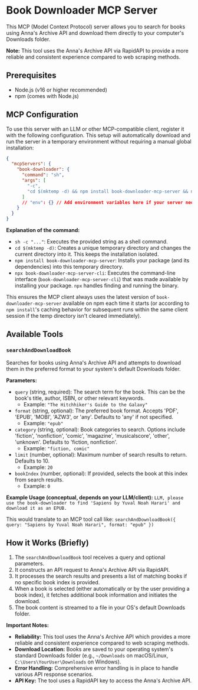# Book Downloader MCP Server

This MCP (Model Context Protocol) server allows you to search for books using Anna's Archive API and download them directly to your computer's Downloads folder.

**Note:** This tool uses the Anna's Archive API via RapidAPI to provide a more reliable and consistent experience compared to web scraping methods.

## Prerequisites

*   Node.js (v16 or higher recommended)
*   npm (comes with Node.js)

## MCP Configuration

To use this server with an LLM or other MCP-compatible client, register it with the following configuration. This setup will automatically download and run the server in a temporary environment without requiring a manual global installation:

```json
{
  "mcpServers": {
    "book-downloader": {
      "command": "sh",
      "args": [
        "-c",
        "cd $(mktemp -d) && npm install book-downloader-mcp-server && npx book-downloader-mcp-server-cli"
      ]
      // "env": {} // Add environment variables here if your server needs them in the future
    }
  }
}
```

**Explanation of the command:**

*   `sh -c "..."`: Executes the provided string as a shell command.
*   `cd $(mktemp -d)`: Creates a unique temporary directory and changes the current directory into it. This keeps the installation isolated.
*   `npm install book-downloader-mcp-server`: Installs your package (and its dependencies) into this temporary directory.
*   `npx book-downloader-mcp-server-cli`: Executes the command-line interface (`book-downloader-mcp-server-cli`) that was made available by installing your package. `npx` handles finding and running the binary.

This ensures the MCP client always uses the latest version of `book-downloader-mcp-server` available on npm each time it starts (or according to `npm install`'s caching behavior for subsequent runs within the same client session if the temp directory isn't cleared immediately).

## Available Tools

### `searchAndDownloadBook`

Searches for books using Anna's Archive API and attempts to download them in the preferred format to your system's default Downloads folder.

**Parameters:**

*   `query` (string, required): The search term for the book. This can be the book's title, author, ISBN, or other relevant keywords.
    *   Example: `"The Hitchhiker's Guide to the Galaxy"`
*   `format` (string, optional): The preferred book format. Accepts 'PDF', 'EPUB', 'MOBI', 'AZW3', or 'any'. Defaults to 'any' if not specified.
    *   Example: `"epub"`
*   `category` (string, optional): Book categories to search. Options include 'fiction', 'nonfiction', 'comic', 'magazine', 'musicalscore', 'other', 'unknown'. Defaults to 'fiction, nonfiction'.
    *   Example: `"fiction, comic"`
*   `limit` (number, optional): Maximum number of search results to return. Defaults to 10.
    *   Example: `20`
*   `bookIndex` (number, optional): If provided, selects the book at this index from search results.
    *   Example: `0`

**Example Usage (conceptual, depends on your LLM/client):**
`LLM, please use the book-downloader to find 'Sapiens by Yuval Noah Harari' and download it as an EPUB.`

This would translate to an MCP tool call like:
`searchAndDownloadBook({ query: "Sapiens by Yuval Noah Harari", format: "epub" })`

## How it Works (Briefly)

1.  The `searchAndDownloadBook` tool receives a query and optional parameters.
2.  It constructs an API request to Anna's Archive API via RapidAPI.
3.  It processes the search results and presents a list of matching books if no specific book index is provided.
4.  When a book is selected (either automatically or by the user providing a book index), it fetches additional book information and initiates the download.
5.  The book content is streamed to a file in your OS's default Downloads folder.

**Important Notes:**

*   **Reliability:** This tool uses the Anna's Archive API which provides a more reliable and consistent experience compared to web scraping methods.
*   **Download Location:** Books are saved to your operating system's standard Downloads folder (e.g., `~/Downloads` on macOS/Linux, `C:\Users\YourUser\Downloads` on Windows).
*   **Error Handling:** Comprehensive error handling is in place to handle various API response scenarios.
*   **API Key:** The tool uses a RapidAPI key to access the Anna's Archive API.
